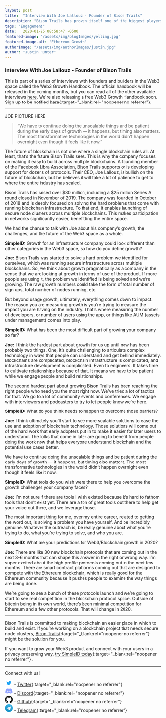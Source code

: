```yaml
---
layout: post
title:  "Interview With Joe Lallouz - Founder of Bison Trails"
description: "Bison Trails has proven itself one of the biggest players in the Web3 space, and their CEO, Joe Lallouz, spoke with us about growth, challenges, and the future of Web3."
tags: "Engagement"
date:   2020-01-25 08:58:47 -0500
featured-image: '/assets/img/blogImages/yelling.jpg'
featured-image-alt: 'Ethereum Growth'
authorImage: "/assets/img/authorImages/justin.jpg"
author: "Justin Hunter"
---
```

### Interview With Joe Lallouz - Founder of Bison Trails

This is part of a series of interviews with founders and builders in the Web3 space called the Web3 Growth Handbook. The official handbook will be released in the coming months, but you can read all of the other available interviews [here](https://blog.simpleid.xyz). We're also releasing a free Web3 Growth Handbook soon. Sign up to be notified [here](https://simpleid.xyz/web3growth){:target="_blank:rel="noopener no referrer"}.

---

JOE PICTURE HERE

> “We have to continue doing the unscalable things and be patient during the early days of growth — it happens, but timing also matters. The most transformative technologies in the world didn’t happen overnight even though it feels like it now.”

The future of blockchain is not one where a single blockchain rules all. At least, that’s the future Bison Trails sees. This is why the company focuses on making it easy to build across multiple blockchains. A founding member of the Facebook Libra Association, Bison Trails supports or is developing support for dozens of protocols. Their CEO, Joe Lallouz, is bullish on the future of blockchain, but he believes it will take a lot of patience to get to where the entire industry has scaled.

Bison Trails has raised over $30 million, including a $25 million Series A round closed in November of 2019. The company was founded in October of 2018 and is deeply focused on solving the hard problems that come with running blockchain infrastructure. To that end, it enables launching of secure node clusters across multiple blockchains. This makes participation in networks significantly easier, benefitting the entire space. 

We had the chance to talk with Joe about his company’s growth, the challenges, and the future of the Web3 space as a whole. 

**SimpleID:** Growth for an infrastructure company could look different than other categories in the Web3 space, so how do you define growth?

**Joe:** Bison Trails was started to solve a hard problem we identified for ourselves, which was running secure infrastructure across multiple blockchains. So, we think about growth pragmatically as a company in the sense that we are looking at growth in terms of use of the product. If more people are using it, the problem we identified is being solved and we’re growing. The raw growth numbers could take the form of total number of sign ups, total number of nodes running, etc. 

But beyond usage growth, ultimately, everything comes down to impact. The reason you are measuring growth is you’re trying to measure the impact you are having on the industry. That’s where measuring the number of developers, or number of users using the app, or things like AUM (assets under management) comes into play.

**SimpleID:** What has been the most difficult part of growing your company so far? 

**Joe:** I think the hardest part about growth for us up until now has been probably two things. One, it’s quite challenging to articulate complex technology in ways that people can understand and get behind immediately. Blockchains are complicated, blockchain infrastructure is complicated, and infrastructure development is complicated. Even to engineers. It takes time to cultivate relationships because of that. It means we have to be patient while we engage people and build relationships. 

The second hardest part about growing Bison Trails has been reaching the right people who need you the most right now. We’ve tried a lot of tactics for that. We go to a lot of community events and conferences. We engage with interviewers and podcasters to try to let people know we’re here.

**SimpleID:** What do you think needs to happen to overcome those barriers?

**Joe:** I think ultimately you’ll start to see more scalable solutions to ease the use and adoption of blockchain technology. Those solutions will come out of the hard work that early adopters put in to make it easier for later users to understand. The folks that come in later are going to benefit from people doing the work now that helps everyone understand blockchain and the potential use cases better. 

We have to continue doing the unscalable things and be patient during the early days of growth — it happens, but timing also matters. The most transformative technologies in the world didn’t happen overnight even though it feels like it now. 

**SimpleID:** What tools do you wish were there to help you overcome the growth challenges your company faces?

**Joe:** I’m not sure if there are tools I wish existed because it’s hard to fathom tools that don’t exist yet. There are a ton of great tools out there to help get your voice out there, and we leverage those.

The most important thing for me, over my entire career, related to getting the word out, is solving a problem you have yourself. And be incredibly genuine. Whatever the outreach is, be really genuine about what you’re trying to do, what you’re trying to solve, and who you are. 

**SimpleID:** What are your predictions for Web3/Blockchain growth in 2020?

**Joe:** There are like 30 new blockchain protocols that are coming out in the next 3-6 months that can shape this answer in the right or wrong way. I’m super excited about the high profile protocols coming out in the next few months. There are smart contract platforms coming out that are designed to compete with the Ethereum blockchain, which is really good for the Ethereum community because it pushes people to examine the way things are being done.

We’re going to see a bunch of these protocols launch and we’re going to start to see real competition in the blockchain protocol space. Outside of bitcoin being in its own world, there’s been minimal competition for Ethereum and a few other protocols. That will change in 2020.

---

Bison Trails is committed to making blockchain an easier place in which to build and exist. If you’re working on a blockchain project that needs secure node clusters, [Bison Trails](https://bisontrails.co/){:target="_blank:rel="noopener no referrer"}  might be the solution for you. 

If you want to grow your Web3 product and connect with your users in a privacy preserving way, [try SimpleID today](https://simpleid.xyz){:target="_blank:rel="noopener no referrer"} .

---  

Connect with us!

![Twitter Logo](/assets/img/blogImages/twitter.png) - [Twitter](https://twitter.com/getsimplie){:target="_blank:rel="noopener no referrer"}  
![Discord Logo](/assets/img/blogImages/discord.png) - [Discord](https://discord.gg/bHVPZ39){:target="_blank:rel="noopener no referrer"}  
![Github Logo](/assets/img/blogImages/github.png) - [Github](https://github.com/simplesecure){:target="_blank:rel="noopener no referrer"}  
![Telegram Logo](/assets/img/blogImages/telegram.png) - [Telegram](https://t.me/joinchat/LUPfhRP2XZjenlEBPwEL4A){:target="_blank:rel="noopener no referrer"} 
